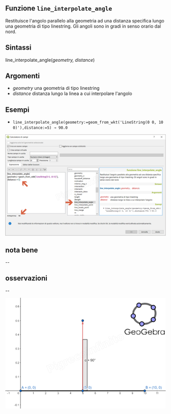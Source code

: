 ## Funzione `line_interpolate_angle`

Restituisce l'angolo parallelo alla geometria ad una distanza specifica lungo una geometria di tipo linestring. Gli angoli sono in gradi in senso orario dal nord.

## Sintassi

line_interpolate_angle(_geometry, distance_)

## Argomenti

* _geometry_ una geometria di tipo linestring
* _distance_ distanza lungo la linea a cui interpolare l'angolo

## Esempi

* `line_interpolate_angle(geometry:=geom_from_wkt('LineString(0 0, 10 0)'),distance:=5) → 90.0`

![](/img/geometria/line_interpolate_angle/line_interpolate_angle1.png)

## nota bene

--

## osservazioni

--

![](/img/geometria/line_interpolate_angle/line_interpolate_angle2.png)